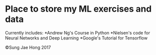 # Place to store my ML exercises and data

Currently includes:
*Andrew Ng's Course in Python
*Nielsen's code for Neural Networks and Deep Learning
*Google's Tutorial for Tensorflow

©Sung Jae Hong 2017
